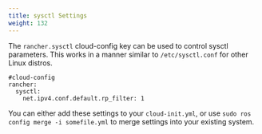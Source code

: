 ```yaml
---
title: sysctl Settings
weight: 132
---
```


The `rancher.sysctl` cloud-config key can be used to control sysctl parameters. This works in a manner similar to `/etc/sysctl.conf` for other Linux distros.

```
#cloud-config
rancher:
  sysctl:
    net.ipv4.conf.default.rp_filter: 1
```

You can either add these settings to your `cloud-init.yml`, or use `sudo ros config merge -i somefile.yml` to merge settings into your existing system.
